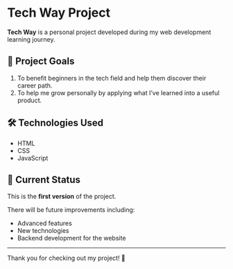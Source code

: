 # Tech Way Project

**Tech Way** is a personal project developed during my web development learning journey.

## 🎯 Project Goals
1. To benefit beginners in the tech field and help them discover their career path.  
2. To help me grow personally by applying what I’ve learned into a useful product.

## 🛠️ Technologies Used
- HTML  
- CSS  
- JavaScript

## 🚀 Current Status
This is the **first version** of the project.

There will be future improvements including:
- Advanced features  
- New technologies  
- Backend development for the website

---

Thank you for checking out my project! 🤍
